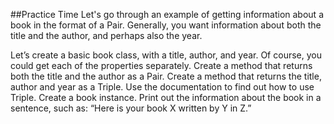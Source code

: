 ##Practice Time
Let's go through an example of getting information about a book in the format of a Pair. Generally, you want information about both the title and the author, and perhaps also the year.

Let’s create a basic book class, with a title, author, and year. Of course, you could get each of the properties separately.
Create a method that returns both the title and the author as a Pair.
Create a method that returns the title, author and year as a Triple. Use the documentation to find out how to use Triple.
Create a book instance.
Print out the information about the book in a sentence, such as: “Here is your book X written by Y in Z.”